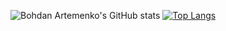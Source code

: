 ![Bohdan Artemenko's GitHub stats](https://github-readme-stats.vercel.app/api?username=Barterio&show_icons=true&count_private=true)
[![Top Langs](https://github-readme-stats.vercel.app/api/top-langs/?username=Barterio&layout=compact)](https://github.com/anuraghazra/github-readme-stats)
